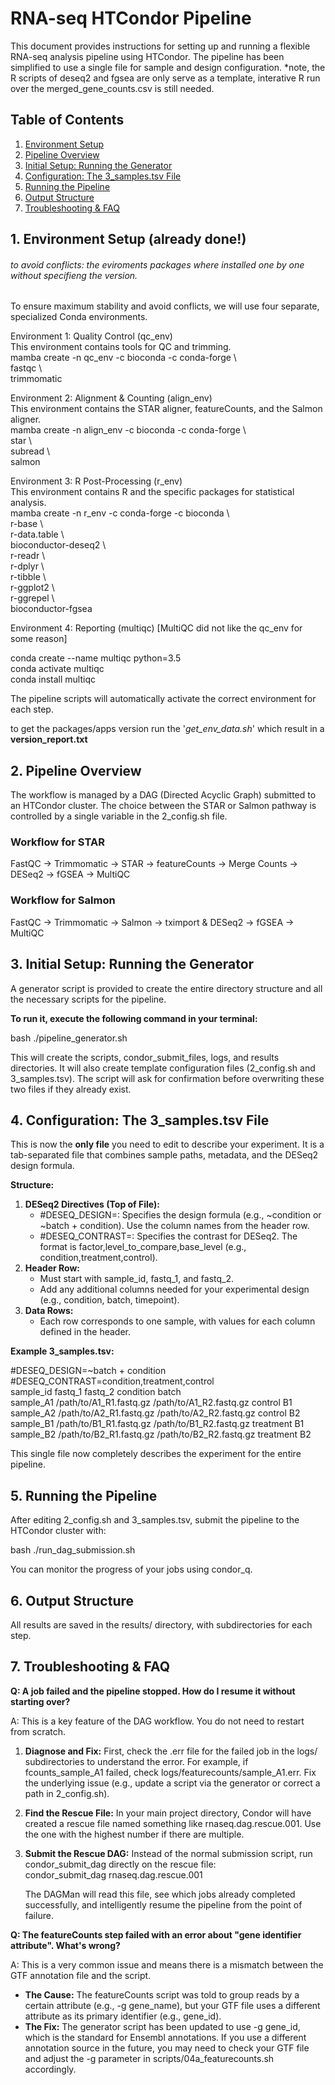 # **RNA-seq HTCondor Pipeline**

This document provides instructions for setting up and running a flexible RNA-seq analysis pipeline using HTCondor. The pipeline has been simplified to use a single file for sample and design configuration.
*note, the R scripts of deseq2 and fgsea are only serve as a template, interative R run over the merged_gene_counts.csv is still needed.

## **Table of Contents**

1. [Environment Setup](#environment-setup)  
2. [Pipeline Overview](#pipeline-overview)  
3. [Initial Setup: Running the Generator](#initial-setup-running-the-generator)  
4. [Configuration: The 3_samples.tsv File](#configuration-the-3_samplestsv-file)  
5. [Running the Pipeline](#running-the-pipeline)  
6. [Output Structure](#output-structure)  
7. [Troubleshooting & FAQ](#troubleshooting--faq)

## **1. Environment Setup (already done!)**

###### *to avoid conflicts*: the eviroments packages where installed one by one without specifieng the version.

To ensure maximum stability and avoid conflicts, we will use four separate, specialized Conda environments.

Environment 1: Quality Control (qc_env)  
This environment contains tools for QC and trimming.  
mamba create -n qc_env -c bioconda -c conda-forge \  
  fastqc \  
  trimmomatic

Environment 2: Alignment & Counting (align_env)  
This environment contains the STAR aligner, featureCounts, and the Salmon aligner.  
mamba create -n align_env -c bioconda -c conda-forge \  
  star \  
  subread \  
  salmon

Environment 3: R Post-Processing (r_env)  
This environment contains R and the specific packages for statistical analysis.  
mamba create -n r_env -c conda-forge -c bioconda \  
  r-base \  
  r-data.table \  
  bioconductor-deseq2 \  
  r-readr \  
  r-dplyr \  
  r-tibble \  
  r-ggplot2 \  
  r-ggrepel \  
  bioconductor-fgsea

Environment 4: Reporting (multiqc) [MultiQC  did not like the qc_env for some reason]

  conda create --name multiqc python=3.5  
  conda activate multiqc  
  conda install multiqc

The pipeline scripts will automatically activate the correct environment for each step.

to get the packages/apps version run the '*get_env_data.sh*' which result in a **version_report.txt**

## **2. Pipeline Overview**

The workflow is managed by a DAG (Directed Acyclic Graph) submitted to an HTCondor cluster. The choice between the STAR or Salmon pathway is controlled by a single variable in the 2_config.sh file.

### **Workflow for STAR**

FastQC -> Trimmomatic -> STAR -> featureCounts -> Merge Counts -> DESeq2 -> fGSEA -> MultiQC

### **Workflow for Salmon**

FastQC -> Trimmomatic -> Salmon -> tximport & DESeq2 -> fGSEA -> MultiQC

## **3. Initial Setup: Running the Generator**

A generator script is provided to create the entire directory structure and all the necessary scripts for the pipeline.

**To run it, execute the following command in your terminal:**

bash ./pipeline_generator.sh

This will create the scripts, condor_submit_files, logs, and results directories. It will also create template configuration files (2_config.sh and 3_samples.tsv). The script will ask for confirmation before overwriting these two files if they already exist.

## **4. Configuration: The 3_samples.tsv File**

This is now the **only file** you need to edit to describe your experiment. It is a tab-separated file that combines sample paths, metadata, and the DESeq2 design formula.

**Structure:**

1. **DESeq2 Directives (Top of File):**  
   * #DESEQ_DESIGN=: Specifies the design formula (e.g., ~condition or ~batch + condition). Use the column names from the header row.  
   * #DESEQ_CONTRAST=: Specifies the contrast for DESeq2. The format is factor,level_to_compare,base_level (e.g., condition,treatment,control).  
2. **Header Row:**  
   * Must start with sample_id, fastq_1, and fastq_2.  
   * Add any additional columns needed for your experimental design (e.g., condition, batch, timepoint).  
3. **Data Rows:**  
   * Each row corresponds to one sample, with values for each column defined in the header.

**Example 3_samples.tsv:**

#DESEQ_DESIGN=~batch + condition  
#DESEQ_CONTRAST=condition,treatment,control  
sample_id    fastq_1    fastq_2    condition    batch  
sample_A1    /path/to/A1_R1.fastq.gz    /path/to/A1_R2.fastq.gz    control    B1  
sample_A2    /path/to/A2_R1.fastq.gz    /path/to/A2_R2.fastq.gz    control    B2  
sample_B1    /path/to/B1_R1.fastq.gz    /path/to/B1_R2.fastq.gz    treatment    B1  
sample_B2    /path/to/B2_R1.fastq.gz    /path/to/B2_R2.fastq.gz    treatment    B2

This single file now completely describes the experiment for the entire pipeline.

## **5. Running the Pipeline**

After editing 2_config.sh and 3_samples.tsv, submit the pipeline to the HTCondor cluster with:

bash ./run_dag_submission.sh

You can monitor the progress of your jobs using condor_q.

## **6. Output Structure**

All results are saved in the results/ directory, with subdirectories for each step.

## **7. Troubleshooting & FAQ**

**Q: A job failed and the pipeline stopped. How do I resume it without starting over?**

A: This is a key feature of the DAG workflow. You do not need to restart from scratch.

1. **Diagnose and Fix:** First, check the .err file for the failed job in the logs/ subdirectories to understand the error. For example, if fcounts_sample_A1 failed, check logs/featurecounts/sample_A1.err. Fix the underlying issue (e.g., update a script via the generator or correct a path in 2_config.sh).  

2. **Find the Rescue File:** In your main project directory, Condor will have created a rescue file named something like rnaseq.dag.rescue.001. Use the one with the highest number if there are multiple.  

3. **Submit the Rescue DAG:** Instead of the normal submission script, run condor_submit_dag directly on the rescue file:  
   condor_submit_dag rnaseq.dag.rescue.001
   
   The DAGMan will read this file, see which jobs already completed successfully, and intelligently resume the pipeline from the point of failure.

**Q: The featureCounts step failed with an error about "gene identifier attribute". What's wrong?**

A: This is a very common issue and means there is a mismatch between the GTF annotation file and the script.

* **The Cause:** The featureCounts script was told to group reads by a certain attribute (e.g., -g gene_name), but your GTF file uses a different attribute as its primary identifier (e.g., gene_id).  
* **The Fix:** The generator script has been updated to use -g gene_id, which is the standard for Ensembl annotations. If you use a different annotation source in the future, you may need to check your GTF file and adjust the -g parameter in scripts/04a_featurecounts.sh accordingly.
